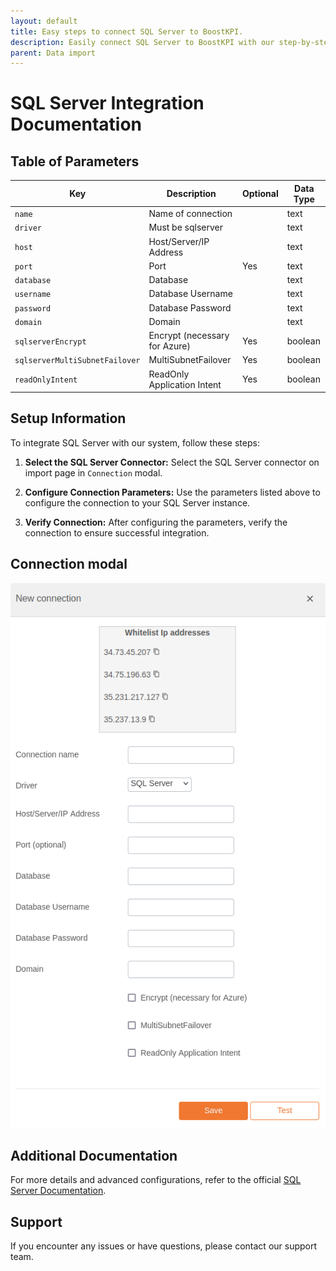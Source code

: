 ```yaml
---
layout: default
title: Easy steps to connect SQL Server to BoostKPI.
description: Easily connect SQL Server to BoostKPI with our step-by-step guide. Enable root-cause analysis and granular alerts on KPI changes.
parent: Data import
---
```


# SQL Server Integration Documentation

## Table of Parameters

| Key                            | Description                   | Optional | Data Type |
|--------------------------------|-------------------------------|----------|-----------|
| `name`                         | Name of connection            |          | text      |
| `driver`                       | Must be sqlserver             |          | text      |
| `host`                         | Host/Server/IP Address        |          | text      |
| `port`                         | Port                          | Yes      | text      |
| `database`                     | Database                      |          | text      |
| `username`                     | Database Username             |          | text      |
| `password`                     | Database Password             |          | text      |
| `domain`                       | Domain                        |          | text      |
| `sqlserverEncrypt`             | Encrypt (necessary for Azure) | Yes      | boolean   |
| `sqlserverMultiSubnetFailover` | MultiSubnetFailover           | Yes      | boolean   |
| `readOnlyIntent`               | ReadOnly Application Intent   | Yes      | boolean   |

## Setup Information

To integrate SQL Server with our system, follow these steps:

1. **Select the SQL Server Connector:** Select the SQL Server connector on import page
   in `Connection` modal.

2. **Configure Connection Parameters:** Use the parameters listed above to configure the connection
   to your SQL Server instance.

3. **Verify Connection:** After configuring the parameters, verify the connection to ensure
   successful integration.

## Connection modal

![SQL Server Integration](../../../images/integration/sql-server-integration.png)

## Additional Documentation

For more details and advanced configurations, refer to the
official [SQL Server Documentation](https://learn.microsoft.com/en-us/sql/?view=sql-server-ver16).

## Support

If you encounter any issues or have questions, please contact our support team.
